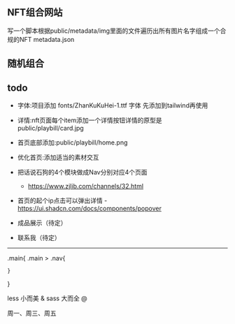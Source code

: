 ## NFT组合网站
写一个脚本根据public/metadata/img里面的文件遍历出所有图片名字组成一个合规的NFT metadata.json

## 随机组合

## todo
- 字体:项目添加 fonts/ZhanKuKuHei-1.ttf 字体 先添加到tailwind再使用
- 详情:nft页面每个item添加一个详情按钮详情的原型是public/playbill/card.jpg
- 首页底部添加:public/playbill/home.png
- 优化首页:添加适当的素材交互


- 把话说石狗的4个模块做成Nav分别对应4个页面
    - https://www.zjlib.com/channels/32.html
- 首页的起个ip点击可以弹出详情 - https://ui.shadcn.com/docs/components/popover


- 成品展示（待定）
- 联系我（待定）

----------------

.main{
    .main > .nav{
        
    }
}



less 小而美 &
sass 大而全 @ 

周一、周三、周五